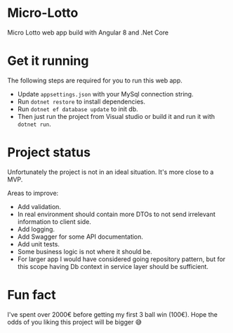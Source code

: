 # Micro-Lotto
Micro Lotto web app build with Angular 8 and .Net Core 

# Get it running

The following steps are required for you to run this web app.
* Update `appsettings.json` with your MySql connection string.
* Run `dotnet restore` to install dependencies.
* Run `dotnet ef database update` to init db.
* Then just run the project from Visual studio or build it and run it with `dotnet run`.

# Project status

Unfortunately the project is not in an ideal situation. It's more close to a MVP.

Areas to improve:
* Add validation.
* In real environment should contain more DTOs to not send irrelevant information to client side.
* Add logging.
* Add Swagger for some API documentation.
* Add unit tests.
* Some business logic is not where it should be.
* For larger app I would have considered going repository pattern, but for this scope having Db context in service layer should be sufficient.


# Fun fact
I've spent over 2000€ before getting my first 3 ball win (100€). Hope the odds of you liking this project will be bigger 😅
